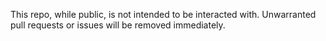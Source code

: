 This repo, while public, is not intended to be interacted with. Unwarranted pull requests or issues will be removed immediately.
